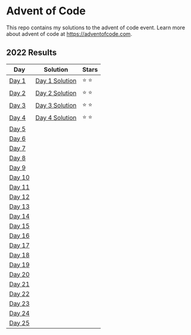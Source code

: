 # Advent of Code

This repo contains my solutions to the advent of code event. Learn more about advent of code at <https://adventofcode.com>.

## 2022 Results

| Day | Solution | Stars |
| --- | --- | --- |
| [Day 1](https://adventofcode.com/2022/day/1) | [Day 1 Solution](https://github.com/AhmarTheRed/Advent-of-Code/blob/main/AdventOfCode/Year2022/Day1/Day1.cs) | :star: :star: |
| [Day 2](https://adventofcode.com/2022/day/2) | [Day 2 Solution](https://github.com/AhmarTheRed/Advent-of-Code/blob/main/AdventOfCode/Year2022/Day2/Day2.cs) | :star: :star: |
| [Day 3](https://adventofcode.com/2022/day/3) | [Day 3 Solution](https://github.com/AhmarTheRed/Advent-of-Code/blob/main/AdventOfCode/Year2022/Day3/Day3.cs) | :star: :star: |
| [Day 4](https://adventofcode.com/2022/day/4) | [Day 4 Solution](https://github.com/AhmarTheRed/Advent-of-Code/blob/main/AdventOfCode/Year2022/Day4/Day4.cs) | :star: :star: |
| [Day 5](https://adventofcode.com/2022/day/5) |  |  |
| [Day 6](https://adventofcode.com/2022/day/6) |  |  |
| [Day 7](https://adventofcode.com/2022/day/7) |  |  |
| [Day 8](https://adventofcode.com/2022/day/8) |  |  |
| [Day 9](https://adventofcode.com/2022/day/9) |  |  |
| [Day 10](https://adventofcode.com/2022/day/10) |  |  |
| [Day 11](https://adventofcode.com/2022/day/11) |  |  |
| [Day 12](https://adventofcode.com/2022/day/12) |  |  |
| [Day 13](https://adventofcode.com/2022/day/13) |  |  |
| [Day 14](https://adventofcode.com/2022/day/14) |  |  |
| [Day 15](https://adventofcode.com/2022/day/15) |  |  |
| [Day 16](https://adventofcode.com/2022/day/16) |  |  |
| [Day 17](https://adventofcode.com/2022/day/17) |  |  |
| [Day 18](https://adventofcode.com/2022/day/18) |  |  |
| [Day 19](https://adventofcode.com/2022/day/19) |  |  |
| [Day 20](https://adventofcode.com/2022/day/20) |  |  |
| [Day 21](https://adventofcode.com/2022/day/21) |  |  |
| [Day 22](https://adventofcode.com/2022/day/22) |  |  |
| [Day 23](https://adventofcode.com/2022/day/23) |  |  |
| [Day 24](https://adventofcode.com/2022/day/24) |  |  |
| [Day 25](https://adventofcode.com/2022/day/25) |  |  |
